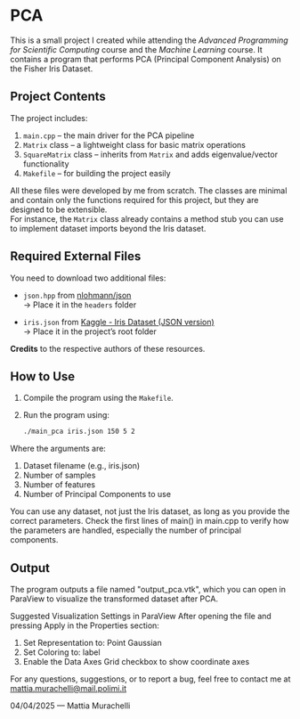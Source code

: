 # PCA

This is a small project I created while attending the *Advanced Programming for Scientific Computing* course and the *Machine Learning* course. It contains a program that performs PCA (Principal Component Analysis) on the Fisher Iris Dataset.

## Project Contents

The project includes:
1. `main.cpp` – the main driver for the PCA pipeline
2. `Matrix` class – a lightweight class for basic matrix operations
3. `SquareMatrix` class – inherits from `Matrix` and adds eigenvalue/vector functionality
4. `Makefile` – for building the project easily

All these files were developed by me from scratch. The classes are minimal and contain only the functions required for this project, but they are designed to be extensible.  
For instance, the `Matrix` class already contains a method stub you can use to implement dataset imports beyond the Iris dataset.

## Required External Files

You need to download two additional files:

- `json.hpp` from [nlohmann/json](https://github.com/nlohmann/json/tree/develop/single_include/nlohmann)  
  → Place it in the `headers` folder

- `iris.json` from [Kaggle - Iris Dataset (JSON version)](https://www.kaggle.com/datasets/rtatman/iris-dataset-json-version)  
  → Place it in the project’s root folder

**Credits** to the respective authors of these resources.

## How to Use

1. Compile the program using the `Makefile`.

2. Run the program using:
   ```bash
   ./main_pca iris.json 150 5 2

Where the arguments are:
1. Dataset filename (e.g., iris.json)
2. Number of samples
3. Number of features
4. Number of Principal Components to use

You can use any dataset, not just the Iris dataset, as long as you provide the correct parameters.
Check the first lines of main() in main.cpp to verify how the parameters are handled, especially the number of principal components.

## Output
The program outputs a file named "output_pca.vtk", which you can open in ParaView to visualize the transformed dataset after PCA.

Suggested Visualization Settings in ParaView
After opening the file and pressing Apply in the Properties section:
1. Set Representation to: Point Gaussian
2. Set Coloring to: label
3. Enable the Data Axes Grid checkbox to show coordinate axes

For any questions, suggestions, or to report a bug, feel free to contact me at mattia.murachelli@mail.polimi.it

04/04/2025 — Mattia Murachelli